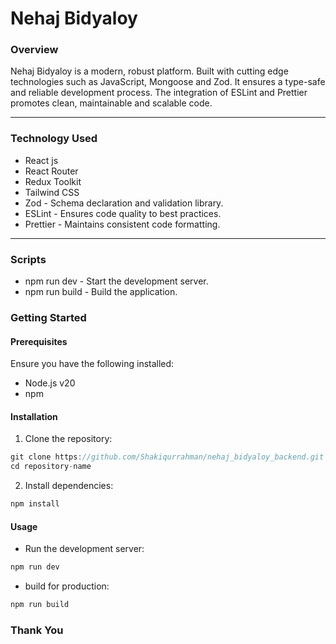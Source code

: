 # Nehaj Bidyaloy

### Overview

Nehaj Bidyaloy is a modern, robust platform. Built with cutting edge technologies such as JavaScript, Mongoose and Zod. It ensures a type-safe and reliable development process. The integration of ESLint and Prettier promotes clean, maintainable and scalable code.

---

### Technology Used

- React js
- React Router
- Redux Toolkit
- Tailwind CSS
- Zod - Schema declaration and validation library.
- ESLint - Ensures code quality to best practices.
- Prettier - Maintains consistent code formatting.

---

### Scripts

- npm run dev - Start the development server.
- npm run build - Build the application.

### Getting Started

#### Prerequisites

Ensure you have the following installed:

- Node.js v20
- npm

#### Installation

1. Clone the repository:

```js
git clone https://github.com/Shakiqurrahman/nehaj_bidyaloy_backend.git
cd repository-name
```

2. Install dependencies:

```js
npm install
```

#### Usage

- Run the development server:

```js
npm run dev
```

- build for production:

```js
npm run build
```

### Thank You
